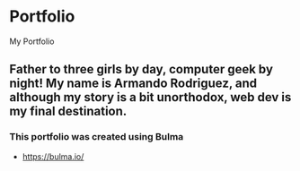 # Portfolio
My Portfolio

## Father to three girls by day, computer geek by night! My name is Armando Rodriguez, and although my story is a bit unorthodox, web dev is my final destination.

### This portfolio was created using Bulma
* https://bulma.io/